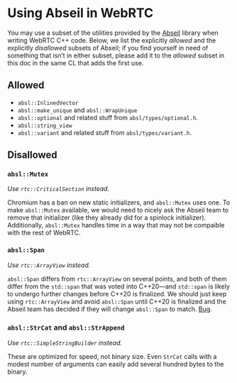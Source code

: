 # Using Abseil in WebRTC

You may use a subset of the utilities provided by the [Abseil][abseil]
library when writing WebRTC C++ code. Below, we list the explicitly
*allowed* and the explicitly *disallowed* subsets of Abseil; if you
find yourself in need of something that isn&rsquo;t in either subset,
please add it to the *allowed* subset in this doc in the same CL that
adds the first use.

[abseil]: https://abseil.io/about/

## **Allowed**

* `absl::InlinedVector`
* `absl::make_unique` and `absl::WrapUnique`
* `absl::optional` and related stuff from `absl/types/optional.h`.
* `absl::string_view`
* `absl::variant` and related stuff from `absl/types/variant.h`.

## **Disallowed**

### `absl::Mutex`

*Use `rtc::CriticalSection` instead.*

Chromium has a ban on new static initializers, and `absl::Mutex` uses
one. To make `absl::Mutex` available, we would need to nicely ask the
Abseil team to remove that initializer (like they already did for a
spinlock initializer). Additionally, `absl::Mutex` handles time in a
way that may not be compaible with the rest of WebRTC.

### `absl::Span`

*Use `rtc::ArrayView` instead.*

`absl::Span` differs from `rtc::ArrayView` on several points, and both
of them differ from the `std::span` that was voted into
C++20&mdash;and `std::span` is likely to undergo further changes
before C++20 is finalized. We should just keep using `rtc::ArrayView`
and avoid `absl::Span` until C++20 is finalized and the Abseil team
has decided if they will change `absl::Span` to match.
[Bug](https://bugs.webrtc.org/9214).

### `absl::StrCat` and `absl::StrAppend`

*Use `rtc::SimpleStringBuilder` instead.*

These are optimized for speed, not binary size. Even `StrCat` calls
with a modest number of arguments can easily add several hundred bytes
to the binary.
